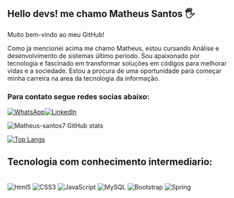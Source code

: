 ## Hello devs! me chamo Matheus Santos 🖐️
Muito bem-vindo ao meu GitHub! 

<p>Como ja mencionei acima me chamo Matheus, estou cursando Análise e desenvolvimento de sistemas último período. Sou apaixonado por tecnologia e fascinado em transformar soluções em códigos para melhorar vidas e a sociedade. Estou a procura de uma oportunidade para começar minha carreira na area da tecnologia da informação.</p>

### Para contato segue redes socias abaixo:

[![WhatsApp](https://img.shields.io/badge/WhatsApp-25D366?style=for-the-badge&logo=whatsapp&logoColor=white)](https://api.whatsapp.com/send?phone=5531983134505)[![LinkedIn](https://img.shields.io/badge/LinkedIn-0077B5?style=for-the-badge&logo=linkedin&logoColor=white)](https://www.linkedin.com/in/matheus-santos7/)

![Matheus-santos7 GitHub stats](https://github-readme-stats.vercel.app/api?username=matheus-santos7&show_icons=true&theme=merko)

[![Top Langs](https://github-readme-stats.vercel.app/api/top-langs/?username=matheus-santos7&layout=demo)](https://github.com/Matheus-santos7/Matheus-santos7/blob/main/README.md)
## Tecnologia com conhecimento intermediario:
<div style="display: inline_block"><br/>
    <img align="center" alt="html5" src="https://img.shields.io/badge/HTML5-E34F26?style=for-the-badge&logo=html5&logoColor=white"/>
    <img align="center" alt="CSS3" src="https://img.shields.io/badge/CSS3-1572B6?style=for-the-badge&logo=css3&logoColor=white"/>
    <img align="center" alt="JavaScript" src="	https://img.shields.io/badge/JavaScript-F7DF1E?style=for-the-badge&logo=javascript&logoColor=black"/>
    <img align="center" alt="MySQL" src="https://img.shields.io/badge/MySQL-00000F?style=for-the-badge&logo=mysql&logoColor=white"/>
    <img align="center" alt="Bootstrap" src="https://img.shields.io/badge/Bootstrap-563D7C?style=for-the-badge&logo=bootstrap&logoColor=white"/>
    <img align="center" alt="Spring" src=https://img.shields.io/badge/Spring-6DB33F?style=for-the-badge&logo=spring&logoColor=white"/>
</div>
<br>
